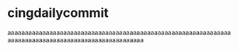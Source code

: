 # cingdailycommit
aaaaaaaaaaaaaaaaaaaaaaaaaaaaaaaaaaaaaaaaaaaaaaaaaaaaaaaaaaaaaaaaaaaaaaaaaaaaaaaaaaaaaaaaaaaaaaaaaaaaaaa